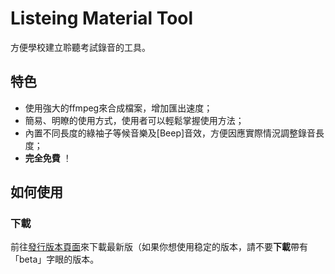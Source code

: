 # Listeing Material Tool
方便學校建立聆聽考試錄音的工具。
## 特色
* 使用強大的ffmpeg來合成檔案，增加匯出速度；
* 簡易、明瞭的使用方式，使用者可以輕鬆掌握使用方法；
* 內置不同長度的綠袖子等候音樂及[Beep]音效，方便因應實際情況調整錄音長度；
* **完全免費** ！
## 如何使用
### 下載
前往[發行版本頁面](https://github.com/ShingZhanho/LMTool/releases)來下載最新版（如果你想使用稳定的版本，請不要**下載**帶有「beta」字眼的版本。
